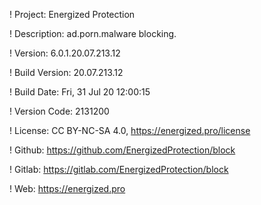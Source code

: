 ! Project: Energized Protection

! Description: ad.porn.malware blocking.

! Version: 6.0.1.20.07.213.12

! Build Version: 20.07.213.12

! Build Date: Fri, 31 Jul 20 12:00:15

! Version Code: 2131200

! License: CC BY-NC-SA 4.0, https://energized.pro/license

! Github: https://github.com/EnergizedProtection/block

! Gitlab: https://gitlab.com/EnergizedProtection/block


! Web: https://energized.pro
